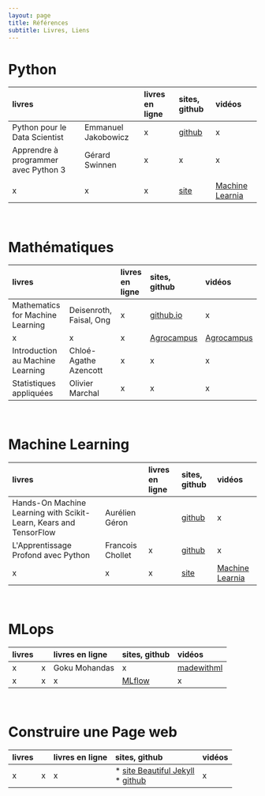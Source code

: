 ```yaml
---
layout: page
title: Références
subtitle: Livres, Liens
---
```



# Python 

|livres  | | livres en ligne| sites, github | vidéos |
:-------|:-------|:-------|:------|:----|
|Python pour le Data Scientist|Emmanuel Jakobowicz|x|[github](https://github.com/emjako)|x|
|Apprendre à programmer avec Python 3|Gérard Swinnen|x|x|x|
||||||
|x|x|x|[site](https://machinelearnia.com/)|[Machine Learnia](https://www.youtube.com/c/MachineLearnia/videos)|

<br/>

# Mathématiques

|livres  | | livres en ligne| sites, github | vidéos |
:-------|:-------|:-------|:------|:----|
|Mathematics for Machine Learning|Deisenroth, Faisal, Ong|x|[github.io](https://mml-book.github.io/)|x|
|x|x|x|[Agrocampus](http://math.agrocampus-ouest.fr/infoglueDeliverLive/enseignement/support2cours/videos)|[Agrocampus](http://math.agrocampus-ouest.fr/infoglueDeliverLive/enseignement/support2cours/videos)|
|Introduction au Machine Learning|Chloé-Agathe Azencott|x|x|x|
|Statistiques appliquées|Olivier Marchal|x|x|x|

<br/>

# Machine Learning

| livres  |  |livres en ligne| sites, github | vidéos |
|:-------|:-------|:-------|:----|:-----|
|Hands-On Machine Learning with Scikit-Learn, Kears and TensorFlow|Aurélien Géron||[github](https://github.com/ageron)|x|
|L'Apprentissage Profond avec Python| Francois Chollet|x| [github](https://github.com/fchollet?tab=repositories) |x|
|x|x|x|[site](https://machinelearnia.com/)|[Machine Learnia](https://www.youtube.com/c/MachineLearnia/videos)|


<br/>

# MLops

| livres  |  |livres en ligne| sites, github | vidéos |
|:-------|:-------|:-------|:----|:-----|
|x|x|Goku Mohandas|x|[madewithml](https://madewithml.com/)|(liens dans les tutos)|
|x|x|x|[MLflow](https://mlflow.org/)|x|


<br/>

# Construire une Page web

| livres  |  |livres en ligne| sites, github | vidéos |
|:-------|:-------|:-------|:----|:----|
|x|x|x|* [site Beautiful Jekyll](https://beautifuljekyll.com) <br/> * [github](https://github.com/daattali/beautiful-jekyll)|x|
